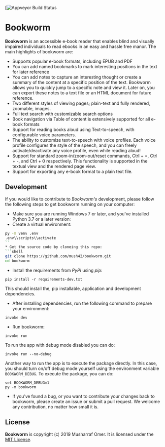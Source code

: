 [![Appveyor Build Status](https://ci.appveyor.com/api/projects/status/github/mush42/bookworm?branch=master&svg=true)

# Bookworm

**Bookworm** is an accessible e-book reader that enables blind and visually impaired individuals to read ebooks in an easy and hassle free manor. The main highlights of bookworm are:

* Supports popular e-book formats, including EPUB and PDF
* You can add named bookmarks to mark interesting positions in the text for later reference
* You can add notes to capture an interesting thought or create a summary of the content at a specific position of the text. Bookworm allows you to quickly jump to a specific note and view it. Later on, you can export these notes to a text file or an HTML document for future reference.
* Two different styles of viewing pages; plain-text and fully rendered, zoomable, images.
* Full text search with customizable search options
* Book navigation via Table of content is extensively supported for all e-book formats
* Support for reading books aloud using Text-to-speech, with configurable voice parameters.
* The ability to customize  text-to-speech with voice profiles. Each voice profile configures the style of the speech, and you can freely activate/deactivate any voice profile, even while reading aloud!
* Support for standard zoom-in/zoom-out/reset commands, Ctrl + =, Ctrl + -, and Ctrl + 0 respectively. This functionality is supported in the textual view and the rendered page view.
* Support for exporting any e-book format to a plain text file.


## Development

If you would like to contribute to *Bookworm's* development, please follow the following steps to get bookworm running on your computer:

* Make sure you are running Windows 7 or later, and you've installed Python 3.7 or a later version:
* Create a virtual environment:
```bash
py -m venv .env
.env\\scripts\\activate
``
* Get the source code by cloneing this repo:
```shell
git clone https://github.com/mush42/bookworm.git
cd bookworm
```
* Install the requirements from *PyPI* using *pip*:
```shell
pip install -r requirements-dev.txt
```
This should install the, pip installable, application and development dependencies.
* After installing dependencies, run the following command to prepare your environment:
```shell
invoke dev
```
* Run bookworm:
```shell
invoke run
```
To run the app with debug mode disabled you can do:
```shell
invoke run --no-debug
```
Another way to run the app is to execute the package directly. In this case, you should turn on/off debug mode yourself using the environment variable `BOOKWORM_DEBUG`.
To execute the package, you can do:
```shell
set BOOKWORM_DEBUG=1
py -m bookworm
```
* If you've found a bug, or you want to contribute your changes back to bookworm, please create an issue or submit a pull request. We welcome any contribution, no matter how small it is.


## License

**Bookworm** is copyright (c) 2019 Musharraf Omer. It is licensed under the [MIT License](https://github.com/mush42/bookworm/blob/master/LICENSE).
